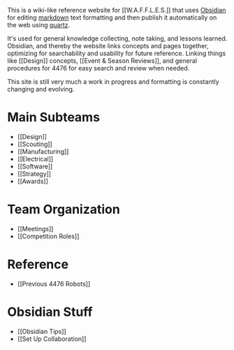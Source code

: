 This is a wiki-like reference website for [[W.A.F.F.L.E.S.]] that uses [Obsidian](https://obsidian.md/) for editing [markdown](https://en.wikipedia.org/wiki/Markdown) text formatting and then publish it automatically on the web using [quartz](https://github.com/jackyzha0/quartz).

It's used for general knowledge collecting, note taking, and lessons learned. Obsidian, and thereby the website links concepts and pages together, optimizing for searchability and usability for future reference. Linking things like [[Design]] concepts, [[Event & Season Reviews]], and general procedures for 4476 for easy search and review when needed.

This site is still very much a work in progress and formatting is constantly changing and evolving.

# Main Subteams

- [[Design]]
- [[Scouting]]
- [[Manufacturing]]
- [[Electrical]]
- [[Software]]
- [[Strategy]]
- [[Awards]]

# Team Organization

- [[Meetings]]
- [[Competition Roles]]

# Reference

- [[Previous 4476 Robots]]
# Obsidian Stuff

- [[Obsidian Tips]]
- [[Set Up Collaboration]]


